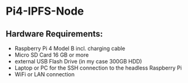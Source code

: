 # Pi4-IPFS-Node

Hardware Requirements:
----
- Raspberry Pi 4 Model B incl. charging cable
- Micro SD Card 16 GB or more
- external USB Flash Drive (in my case 300GB HDD)
- Laptop or PC for the SSH connection to the headless Raspberry Pi
- WiFi or LAN connection
